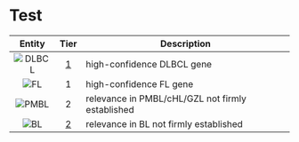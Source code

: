 
# Test

|Entity|Tier|Description                           |
|:------:|:----:|--------------------------------------|
|![DLBCL](images/icons/tables/DLBCL_tier1.png) |[1](DLBCL_genes#tier-1-dlbcl-genes)|high-confidence DLBCL gene    |
|![FL](images/icons/tables/FL_tier1.png)    |1   |high-confidence FL gene|
|![PMBL](images/icons/PMtables/BL_tier2.png)|2|relevance in PMBL/cHL/GZL not firmly established|
|![BL](images/icons/tables/BL_tier2.png)    |[2](BL_genes#tier-2-bl-genes)   |relevance in BL not firmly established|
